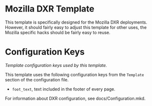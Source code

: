 Mozilla DXR Template
====================

This template is specifically designed for the Mozilla DXR deployments.
However, it should fairly easy to adjust this template for other uses, the
Mozilla specific hacks should be fairly easy to reuse.

Configuration Keys
==================
_Template configuration keys used by this template._

This template uses the following configuration keys from the `Template` section
of the configuration file.

  - `foot_text`, text included in the footer of every page.

For information about DXR configuration, see docs/Configuration.mkd.